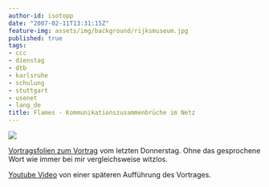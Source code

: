 ```yaml
---
author-id: isotopp
date: "2007-02-11T13:31:15Z"
feature-img: assets/img/background/rijksmuseum.jpg
published: true
tags:
- ccc
- dienstag
- dtb
- karlsruhe
- schulung
- stuttgart
- usenet
- lang_de
title: Flames - Kommunikationszusammenbrüche im Netz
---
```

![](/uploads/flames.png)

[Vortragsfolien zum
Vortrag](https://www.slideshare.net/isotopp/flames-kommunikationszusammenbrche-im-netz)
vom letzten Donnerstag. Ohne das gesprochene Wort wie immer bei mir
vergleichsweise witzlos.

[Youtube Video](https://www.youtube.com/watch?v=FXD3vk9M7SQ) von einer
späteren Aufführung des Vortrages.
